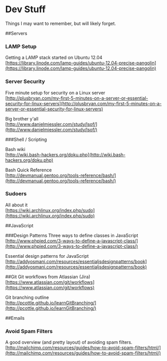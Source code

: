 Dev Stuff
=========

Things I may want to remember, but will likely forget.


##Servers

### LAMP Setup
Getting a LAMP stack started on Ubuntu 12.04  
[https://library.linode.com/lamp-guides/ubuntu-12.04-precise-pangolin](https://library.linode.com/lamp-guides/ubuntu-12.04-precise-pangolin)

### Server Security
Five minute setup for security on a Linux server  
[http://plusbryan.com/my-first-5-minutes-on-a-server-or-essential-security-for-linux-servers](http://plusbryan.com/my-first-5-minutes-on-a-server-or-essential-security-for-linux-servers)

Big brother y'all  
[http://www.danielmiessler.com/study/lsof/](http://www.danielmiessler.com/study/lsof/)

###Shell / Scripting

Bash wiki  
[http://wiki.bash-hackers.org/doku.php](http://wiki.bash-hackers.org/doku.php)

Bash Quick Reference  
[http://devmanual.gentoo.org/tools-reference/bash/](http://devmanual.gentoo.org/tools-reference/bash/)

### Sudoers
All about it  
[https://wiki.archlinux.org/index.php/sudo](https://wiki.archlinux.org/index.php/sudo)

##JavaScript

###Design Patterns
Three ways to define classes in JavaScript  
[http://www.phpied.com/3-ways-to-define-a-javascript-class/](http://www.phpied.com/3-ways-to-define-a-javascript-class/)

Essential design patterns for JavaScript  
[http://addyosmani.com/resources/essentialjsdesignpatterns/book](http://addyosmani.com/resources/essentialjsdesignpatterns/book)


##Git
Git workflows from Atlassian (Jira)  
[https://www.atlassian.com/git/workflows](https://www.atlassian.com/git/workflows)

Git branching outline  
[http://pcottle.github.io/learnGitBranching/](http://pcottle.github.io/learnGitBranching/)


##Emails

### Avoid Spam Filters
A good overview (and pretty layout) of avoiding spam filters.  
[http://mailchimp.com/resources/guides/how-to-avoid-spam-filters/html/](http://mailchimp.com/resources/guides/how-to-avoid-spam-filters/html/)
